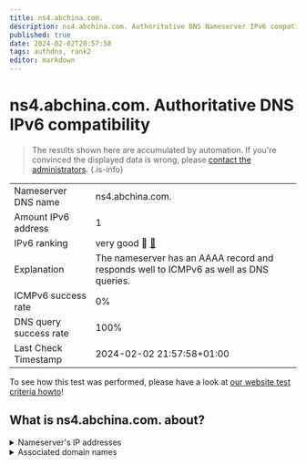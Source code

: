 ```yaml
---
title: ns4.abchina.com.
description: ns4.abchina.com. Authoritative DNS Nameserver IPv6 compatibility
published: true
date: 2024-02-02T20:57:58
tags: authdns, rank2
editor: markdown
---
```


# ns4.abchina.com. Authoritative DNS IPv6 compatibility

> The results shown here are accumulated by automation. If you're convinced the displayed data is wrong, please [contact the administrators](/howto/chat). 
{.is-info}




|   |   |
| - | - |
| Nameserver DNS name | ns4.abchina.com.
| Amount IPv6 address | 1
| IPv6 ranking | very good :2nd_place_medal: [🔗](/howto/ranking) |
| Explanation | The nameserver has an AAAA record and responds well to ICMPv6 as well as DNS queries. |
| ICMPv6 success rate | 0%|
| DNS query success rate | 100% |
| Last Check Timestamp | 2024-02-02 21:57:58+01:00 |

To see how this test was performed, please have a look at [our website test criteria howto](/howto/testcriteria/authdns)!


## What is ns4.abchina.com. about?




<details>
<summary>Nameserver's IP addresses</summary>

2408:8026:400:e::7

</details>



<details>
<summary>Associated domain names</summary>

www.abchina.com

</details>

